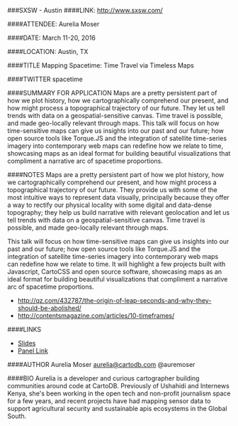 ###SXSW - Austin
####LINK:
http://www.sxsw.com/

####ATTENDEE:
Aurelia Moser

####DATE:
March 11-20, 2016

####LOCATION:
Austin, TX

####TITLE
Mapping Spacetime: Time Travel via Timeless Maps

####TWITTER
spacetime

####SUMMARY FOR APPLICATION
Maps are a pretty persistent part of how we plot history, how we cartographically comprehend our present, and how might process a topographical trajectory of our future. They let us tell trends with data on a geospatial-sensitive canvas. Time travel is possible, and made geo-locally relevant through maps.
This talk will focus on how time-sensitive maps can give us insights into our past and our future; how open source tools like Torque.JS and the integration of satellite time-series imagery into contemporary web maps can redefine how we relate to time, showcasing maps as an ideal format for building beautiful visualizations that compliment a narrative arc of spacetime proportions.

####NOTES
Maps are a pretty persistent part of how we plot history, how we cartographically comprehend our present, and how might process a topographical trajectory of our future. They provide us with some of the most intuitive ways to represent data visually, principally because they offer a way to rectify our physical locality with some digital and data-dense topography; they help us build narrative with relevant geolocation and let us tell trends with data on a geospatial-sensitive canvas. Time travel is possible, and made geo-locally relevant through maps.

This talk will focus on how time-sensitive maps can give us insights into our past and our future; how open source tools like Torque.JS and the integration of satellite time-series imagery into contemporary web maps can redefine how we relate to time. It will highlight a few projects built with Javascript, CartoCSS and open source software, showcasing maps as an ideal format for building beautiful visualizations that compliment a narrative arc of spacetime proportions.

* <http://qz.com/432787/the-origin-of-leap-seconds-and-why-they-should-be-abolished/>
* <http://contentsmagazine.com/articles/10-timeframes/>

####LINKS
* [Slides](https://docs.google.com/presentation/d/1wndNYznUWJVozeH48NBT5enWqnEoWDTQl2jI6ivBPyA/edit?usp=sharing)
* [Panel Link](http://panelpicker.sxsw.com/ideas/47020)



####AUTHOR
Aurelia Moser
aurelia@cartodb.com
@auremoser

####BIO
Aurelia is a developer and curious cartographer building communities around code at CartoDB. Previously of Ushahidi and Internews Kenya, she's been working in the open tech and non-profit journalism space for a few years, and recent projects have had mapping sensor data to support agricultural security and sustainable apis ecosystems in the Global South.